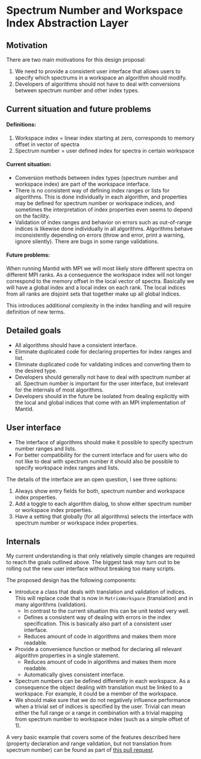 # Spectrum Number and Workspace Index Abstraction Layer


## Motivation

There are two main motivations for this design proposal:

1. We need to provide a consistent user interface that allows users to specify which spectrums in a workspace an algorithm should modify.
2. Developers of algorithms should not have to deal with conversions between spectrum number and other index types.


## Current situation and future problems

#### Definitions:
1. Workspace index = linear index starting at zero, corresponds to memory offset in vector of spectra
2. Spectrum number = user defined index for spectra in certain workspace

#### Current situation:

- Conversion methods between index types (spectrum number and workspace index) are part of the workspace interface.
- There is no consistent way of defining index ranges or lists for algorithms. This is done individually in each algorithm, and properties may be defined for spectrum number or workspace indices, and sometimes the interpretation of index properties even seems to depend on the facility.
- Validation of index ranges and behavior on errors such as out-of-range indices is likewise done individually in all algorithms. Algorithms behave inconsistently depending on errors (throw and error, print a warning, ignore silently). There are bugs in some range validations.

#### Future problems:

When running Mantid with MPI we will most likely store different spectra on different MPI ranks.
As a consequence the workspace index will not longer correspond to the memory offset in the local vector of spectra.
Basically we will have a global index and a local index on each rank.
The local indices from all ranks are disjoint sets that together make up all global indices.

This introduces additional complexity in the index handling and will require definition of new terms.


## Detailed goals

- All algorithms should have a consistent interface.
- Eliminate duplicated code for declaring properties for index ranges and list.
- Eliminate duplicated code for validating indices and converting them to the desired type.
- Developers should generally not have to deal with spectrum number at all. Spectrum number is important for the user interface, but irrelevant for the internals of most algorithms.
- Developers should in the future be isolated from dealing explicitly with the local and global indices that come with an MPI implementation of Mantid.


## User interface

- The interface of algorithms should make it possible to specify spectrum number ranges and lists.
- For better compatibility for the current interface and for users who do not like to deal with spectrum number it should also be possible to specify workspace index ranges and lists.

The details of the interface are an open question, I see three options:

1. Always show entry fields for both, spectrum number and workspace index properties.
2. Add a toggle to each algorithm dialog, to show either spectrum number or workspace index properties.
3. Have a setting that globally (for all algorithms) selects the interface with spectrum number or workspace index properties.


## Internals

My current understanding is that only relatively simple changes are required to reach the goals outlined above.
The biggest task may turn out to be rolling out the new user interface without breaking too many scripts.

The proposed design has the following components:

- Introduce a class that deals with translation and validation of indices. This will replace code that is now in `MatrixWorkspace` (translation) and in many algorithms (validation).
  - In contrast to the current situation this can be unit tested very well.
  - Defines a consistent way of dealing with errors in the index specification. This is basically also part of a consistent user interface.
  - Reduces amount of code in algorithms and makes them more readable.
- Provide a convenience function or method for declaring all relevant algorithm properties in a single statement.
  - Reduces amount of code in algorithms and makes them more readable.
  - Automatically gives consistent interface.
- Spectrum numbers can be defined differently in each workspace. As a consequence the object dealing with translation must be linked to a workspace. For example, it could be a member of the workspace.
- We should make sure that we do not negatively influence performance when a trivial set of indices is specified by the user. Trivial can mean either the full range or a range in combination with a trivial mapping from spectrum number to workspace index (such as a simple offset of 1).

A very basic example that covers some of the features described here (property declaration and range validation, but not translation from spectrum number) can be found as part of [this pull request](https://github.com/mantidproject/mantid/pull/15465).
